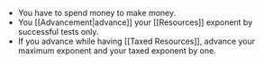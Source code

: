 - You have to spend money to make money. 
- You [[Advancement|advance]] your [[Resources]] exponent by successful tests only.
- If you advance while having [[Taxed Resources]], advance your maximum exponent and your taxed exponent by one. 